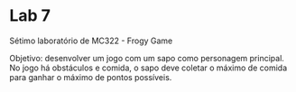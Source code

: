 # Lab 7
Sétimo laboratório de MC322 - Frogy Game

Objetivo: desenvolver um jogo com um sapo como personagem principal.
No jogo há obstáculos e comida, o sapo deve coletar o máximo de comida para ganhar o máximo de pontos possíveis.
